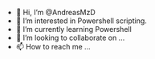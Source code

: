 - 👋 Hi, I’m @AndreasMzD
- 👀 I’m interested in Powershell scripting.
- 🌱 I’m currently learning Powershell
- 💞️ I’m looking to collaborate on ...
- 📫 How to reach me ...

<!---
AndreasMzD/AndreasMzD is a ✨ special ✨ repository because its `README.md` (this file) appears on your GitHub profile.
You can click the Preview link to take a look at your changes.
--->

